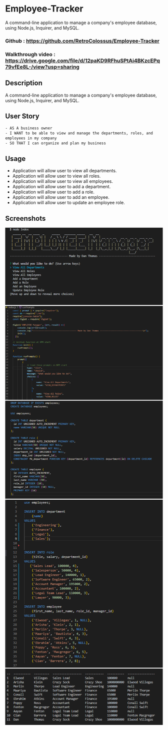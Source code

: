 # Employee-Tracker

A command-line application to manage a company's employee database, using Node.js, Inquirer, and MySQL.

### Github : https://github.com/RetroColossus/Employee-Tracker

### Walkthrough video : https://drive.google.com/file/d/12paKD9RFhuSPtAi4BKzcEPq79vfEe8L-/view?usp=sharing
## Description
A command-line application to manage a company's employee database, using Node.js, Inquirer, and MySQL.

## User Story
```
- AS A business owner
- I WANT to be able to view and manage the departments, roles, and employees in my company
- SO THAT I can organize and plan my business
```


## Usage
- Application will allow user to view all departments.
- Application will allow user to view all roles.
- Application will allow user to view all employees.
- Application will allow user to add a department.
- Application will allow user to add a role.
- Application will allow user to add an employee.
- Application will allow user to update an employee role.

## Screenshots

![](assets/images/employee%20tracker.png)
![](assets/images/index.png)
![](assets/images/schema.png)
![](assets/images/seeds.png)
![](assets/images/employees.png)
